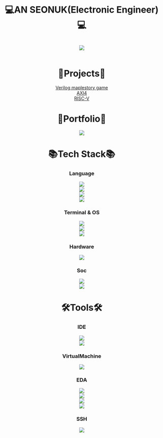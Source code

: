 <div align=center>
  
# 💻AN SEONUK(Electronic Engineer)💻
<br>
<a href="" target="_blank"><img src="https://img.shields.io/badge/Myeongji University-003778?style=flat&logo=interactiondesignfoundation&logoColor=white"/></a>
</div>
<br>

<div align=center>
  
# 📅Projects📅
[Verilog maplestory game](https://github.com/LionelSeonuk/Verilog_maplestory_game)
<br>
[AXI4](https://github.com/LionelSeonuk/AXI4)
<br>
[RISC-V](https://github.com/LionelSeonuk/RISC_V)
</div>

<div align=center>

# 🧾Portfolio🧾
<a href="https://blog.naver.com/asw6478" target="_blank"><img src="https://img.shields.io/badge/Naver_Blog-03C75A?style=flat&logo=naver&logoColor=white"/></a>

# 📚Tech Stack📚

### Language
<a href="" target="_blank"><img src="https://img.shields.io/badge/Python-3776AB?style=flat&logo=python&logoColor=white"/></a>
<br>
<a href="" target="_blank"><img src="https://img.shields.io/badge/C-A8B9CC?style=flat&logo=c&logoColor=white"/></a>
<br>
<a href="" target="_blank"><img src="https://img.shields.io/badge/C++-00599C?style=flat&logo=cplusplus&logoColor=white"/></a>
<br>
<a href="" target="_blank"><img src="https://img.shields.io/badge/Verilog-ff0000?style=flat&logo=amd&logoColor=white"/></a>
<br>
### Terminal & OS
<a href="" target="_blank"><img src="https://img.shields.io/badge/Centos-262577?style=flat&logo=centos&logoColor=white"/></a>
<br>
<a href="" target="_blank"><img src="https://img.shields.io/badge/Mobaxterm-111324?style=flat&logo=monster&logoColor=white"/></a>
<br>
<a href="" target="_blank"><img src="https://img.shields.io/badge/Linux-FCC624?style=flat&logo=linux&logoColor=white"/></a>
<br>
### Hardware
<a href="" target="_blank"><img src="https://img.shields.io/badge/FPGA-34A853?style=flat&logoColor=white"/></a>
<br>
### Soc
<a href="" target="_blank"><img src="https://img.shields.io/badge/RISC_V-283272?style=flat&logo=riscv&logoColor=white"/></a>
<br>
<a href="" target="_blank"><img src="https://img.shields.io/badge/AXI-0091BD?style=flat&logo=arm&logoColor=white"/></a>
<br>

# 🛠Tools🛠

### IDE
<a href="" target="_blank"><img src="https://img.shields.io/badge/Vivado-dadc56?style=flat&logo=amd&logoColor=white"/></a>
<br>
<a href="" target="_blank"><img src="https://img.shields.io/badge/Vitis-ff0000?style=flat&logo=amd&logoColor=white"/></a>
<br>
### VirtualMachine
<a href="" target="_blank"><img src="https://img.shields.io/badge/Virtualbox-183A61?style=flat&logo=virtualbox&logoColor=white"/></a>
<br>
### EDA
<a href="" target="_blank"><img src="https://img.shields.io/badge/Design Compiler-80247B?style=flat&logo=stripe&logoColor=white"/></a>
<br>
<a href="" target="_blank"><img src="https://img.shields.io/badge/VCS-80247B?style=flat&logo=stripe&logoColor=white"/></a>
<br>
<a href="" target="_blank"><img src="https://img.shields.io/badge/Sentaurus-80247B?style=flat&logo=stripe&logoColor=white"/></a>
<br>
<a href="" target="_blank"><img src="https://img.shields.io/badge/Virtuoso-000000?style=flat&logo=cloudera&logoColor=white"/></a>
<br>
### SSH
<a href="" target="_blank"><img src="https://img.shields.io/badge/Tera term-F2CC38?style=flat&logo=tvtime&logoColor=white"/></a>
</div>
